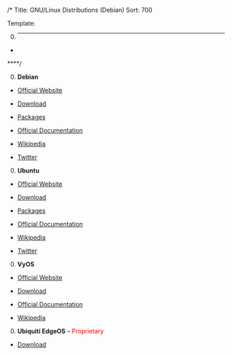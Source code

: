/*
Title: GNU/Linux Distributions  (Debian)
Sort: 700

Template:

0. ****

* []()

****/

0. **Debian**

  * [Official Website](https://www.debian.org/)

  * [Download](https://www.debian.org/distrib/netinst)

  * [Packages](https://www.debian.org/distrib/packages)

  * [Official Documentation](https://www.debian.org/doc/)

  * [Wikipedia](https://en.wikipedia.org/wiki/Debian)

  * [Twitter](https://twitter.com/debian)

0. **Ubuntu**

  * [Official Website](https://www.ubuntu.com/)

  * [Download](https://www.ubuntu.com/download)

  * [Packages](https://packages.ubuntu.com/)

  * [Official Documentation](https://help.ubuntu.com/)

  * [Wikipedia](https://en.wikipedia.org/wiki/Ubuntu_(operating_system))

  * [Twitter](https://twitter.com/ubuntu)

0. **VyOS**

  * [Official Website](https://vyos.io/)

  * [Download](https://downloads.vyos.io/?dir=release/1.1.8)

  * [Official Documentation](https://wiki.vyos.net/wiki/User_documentation)

  * [Wikipedia](https://en.wikipedia.org/wiki/VyOS)

0. **Ubiquiti EdgeOS** – <span style="color:red">Proprietary</span>

  * [Download](https://www.ubnt.com/download/edgemax)
